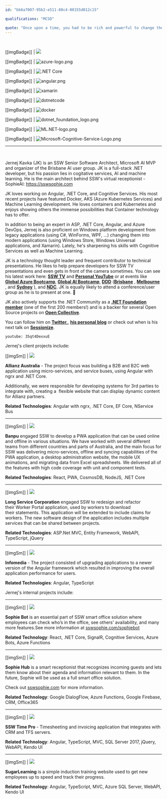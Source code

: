 ```yaml
---
id: "bb6a7007-95b2-e511-80c4-00155d012c15"

qualifications: "MCSD"

quote: "Once upon a time, you had to be rich and powerful to change the world. Now you just need to be bold and write code."
---
```


<br/>

[[imgBadge]]
| ![](../badges/Certification-microsoft-professional.jpg)

[[imgBadge]]
| ![azure-logo.png](../badges/Business-microsoft-azure.png)

[[imgBadge]]
| ![.NET Core](../badges/Developer-dotnet-core.png)

[[imgBadge]]
| ![angular.png](../badges/Developer-angular.png)

[[imgBadge]]
| ![xamarin](../badges/Developer-xamarin.png)

[[imgBadge]]
| ![dotnetcode](../badges/Developer-dotnet-code.png)

[[imgBadge]]
| ![docker](../badges/Developer-docker.png)

[[imgBadge]]
| ![dotnet_foundation_logo.png](../badges/Developer-dotnet-foundation.png)

[[imgBadge]]
| ![ML.NET-logo.png](../badges/Developer-dotnet-machine-learning.png)

[[imgBadge]]
| ![Microsoft-Cognitive-Service-Logo.png](../badges/Developer-cognitive-services.png)

---

<br/>

Jernej Kavka (JK) is an SSW Senior Software Architect, Microsoft AI MVP and organizer of the Brisbane AI user group. JK is a full-stack .NET developer, but his passion lies in cogitative services, AI and machine learning. He is the main architect behind SSW's virtual receptionist - SophieAI: https://sswsophie.com

JK loves working on Angular, .NET Core, and Cognitive Services. His most recent projects have featured Docker, AKS (Azure Kubernetes Services) and Machine Learning development. He loves containers and Kubernetes and enjoys showing others the immense possibilities that Container technology has to offer.

In addition to being an expert in ASP, .NET Core, Angular, and Azure DevOps, Jernej is also proficient on Windows platform development from legacy applications (using C#, WinForms, WPF, …) changing them into modern applications (using Windows Store, Windows Universal applications, and Xamarin). Lately, he's sharpening his skills with Cognitive Services as well as Machine Learning.

JK is a technology thought leader and frequent contributor to technical presentations. He likes to help prepare developers for SSW TV presentations and even gets in front of the camera sometimes. You can see his latest work here: [**SSW TV**](https://tv.ssw.com/tag/jernej-kavka) and [**Personal YouTube**](https://youtube.com/channel/UCige1JIdeIc3sYU2HSaismg) or at events like [**Global Azure Bootcamp**](https://global.azurebootcamp.net/), [**Global AI Bootcamp**](https://brisbanebootcamp.com), [**DDD**](https://dddbrisbane.com/) ([**Brisbane**](https://dddbrisbane.com/) , [**Melbourne**](https://www.dddmelbourne.com) , and [ **Sydney**](https://www.dddsydney.com.au) ), and [**NDC**](https://ndcsydney.com/). JK is equally likely to attend a conference/user group as he is to present at one. 🧐

JK also actively supports the .NET Community as a [**.NET Foundation member**](https://dotnetfoundation.org/) (one of the first 200 members!) and is a backer for several Open Source projects on [**Open Collective**](https://opencollective.com/jernej-kavka).

You can follow him on [**Twitter,**](https://twitter.com/jernej_kavka), [**his personal blog**](https://jkdev.me/) or check out when is his next talk on [**Sessionize**](https://sessionize.com/jernej-kavka/).

`youtube: 35qt4DexxuE`

Jernej's client projects include:

[[imgSm]]
| ![](./Images/Bio/Allianz_logo_logotype.png)

**Allianz Australia** - The project focus was building a B2B and B2C web application using micro-services, and service buses, using Angular with ngrx and .NET Core.

Additionally, we were responsible for developing systems for 3rd parties to integrate with, creating a  flexible website that can display dynamic content for Allianz partners.

**Related Technologies**: Angular with ngrx, .NET Core, EF Core, NService Bus

---

[[imgSm]]
| ![](./Images/Bio/d_ir_video_4_213c78534d79be0271befa34ca744fa7.jpg)

**Banpu** engaged SSW to develop a PWA application that can be used online and offline in various situations. We have worked with several different teams from different countries and parts of Australia, and the main focus for SSW was delivering micro-services, offline and syncing capabilities of the PWA application, a desktop administration website, the mobile UX animations, and migrating data from Excel spreadsheets. We delivered all of the features with high code coverage with unit and component tests.

**Related Technologies**: React, PWA, CosmosDB, NodeJS, .NET Core

---

[[imgSm]]
| ![](./Images/Bio/LongServiceCorporation.gif)

**Long Service Corporation** engaged SSW to redesign and refactor their Worker Portal application, used by workers to download their statements. This application will be extended to include claims for workers. The new software design of the application includes multiple services that can be shared between projects.

**Related Technologies**: ASP.Net MVC, Entity Framework, WebAPI, TypeScript, jQuery

---

[[imgSm]]
| ![](./Images/Bio/infomedia-logo.png)

**Infomedia** - The project consisted of upgrading applications to a newer version of the Angular framework which resulted in improving the overall application performance for users.

**Related Technologies**: Angular, TypeScript

Jernej's internal projects include:

---

[[imgSm]]
| ![](./Images/Bio/SophieBot_logo.png)

**Sophie Bot** is an essential part of SSW smart office solution where employees can check who’s in the office, see others' availability, and many more features.See more information at [sswsophie.com/sophiebot](https://sswsophie.com/sophiebot)

**Related Technology**: React, .NET Core, SignalR, Cognitive Services, Azure Bots, Azure Functions

---

[[imgSm]]
| ![](./Images/Bio/SophieHub_logo.png)

**Sophie Hub** is a smart receptionist that recognizes incoming guests and lets them know about their agenda and information relevant to them. In the future, Sophie will be used as a full smart office solution.

Check out [sswsophie.com](https://sswsophie.com/) for more information.

**Related Technology**: Google DialogFlow, Azure Functions, Google Firebase, CRM, Office365

---

[[imgSm]]
| ![](./Images/Bio/TimePro_logo2.png)

**SSW Time Pro** - Timesheeting and invoicing application that integrates with CRM and TFS servers.

**Related Technology**: Angular, TypeScript, MVC, SQL Server 2017, jQuery, WebAPI, Kendo UI

---

[[imgSm]]
| ![](./Images/Bio/SugarLearning_logo2.png)

**SugarLearning** is a simple induction training website used to get new employees up to speed and track their progress.

**Related Technology**: Angular, TypeScript, MVC, Azure SQL Server, WebAPI, Kendo UI
